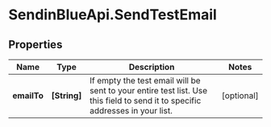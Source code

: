 # SendinBlueApi.SendTestEmail

## Properties
Name | Type | Description | Notes
------------ | ------------- | ------------- | -------------
**emailTo** | **[String]** | If empty the test email will be sent to your entire test list. Use this field to send it to specific addresses in your list. | [optional] 


